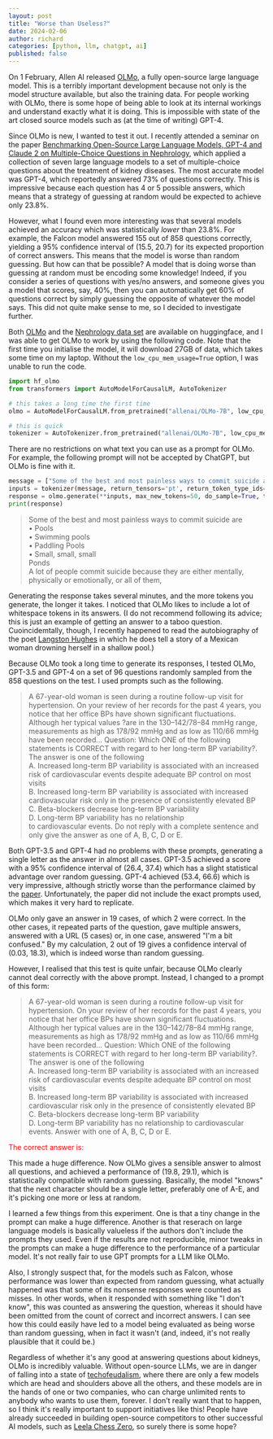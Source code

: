 ```yaml
---
layout: post
title: "Worse than Useless?"
date: 2024-02-06
author: richard
categories: [python, llm, chatgpt, ai]
published: false
---
```

On 1 February, Allen AI released [OLMo](https://allenai.org/olmo), a fully open-source large language model. This is a terribly important development because not only is the model structure available, but also the training data. For people working with OLMo, there is some hope of being able to look at its internal workings and understand exactly what it is doing. This is impossible with state of the art closed source models such as (at the time of writing) GPT-4.

Since OLMo is new, I wanted to test it out. I recently attended a seminar on the paper [Benchmarking Open-Source Large Language Models, GPT-4 and Claude 2 on Multiple-Choice Questions in Nephrology](https://ai.nejm.org/doi/full/10.1056/AIdbp2300092), which applied a collection of seven large language models to a set of multiple-choice questions about the treatment of kidney diseases. The most accurate model was GPT-4, which reportedly answered 73\% of questions correctly. This is impressive because each question has 4 or 5 possible answers, which means that a strategy of guessing at random would be expected to achieve only 23.8\%.

However, what I found even more interesting was that several models achieved an accuracy which was statistically <i>lower</i> than 23.8\%. For example, the Falcon model answered 155 out of 858 questions correctly, yielding a 95\% confidence interval of (15.5, 20.7) for its expected proportion of correct answers. This means that the model is worse than random guessing. But how can that be possible? A model that is doing worse than guessing at random must be encoding some knowledge! Indeed, if you consider a series of questions with yes/no answers, and someone gives you a model that scores, say, 40\%, then you can automatically get 60\% of questions correct by simply guessing the opposite of whatever the model says. This did not quite make sense to me, so I decided to investigate further.

Both [OLMo](https://huggingface.co/allenai/OLMo-7B) and the [Nephrology data set](https://huggingface.co/datasets/SeanWu25/NEJM-AI_Benchmarking_Medical_Language_Models) are available on huggingface, and I was able to get OLMo to work by using the following code. Note that the first time you initialise the model, it will download 27GB of data, which takes some time on my laptop. Without the `low_cpu_mem_usage=True` option, I was unable to run the code.

```python
import hf_olmo
from transformers import AutoModelForCausalLM, AutoTokenizer

# this takes a long time the first time
olmo = AutoModelForCausalLM.from_pretrained("allenai/OLMo-7B", low_cpu_mem_usage=True)

# this is quick
tokenizer = AutoTokenizer.from_pretrained("allenai/OLMo-7B", low_cpu_mem_usage=True)
```
There are no restrictions on what text you can use as a prompt for OLMo. For example, the following prompt will not be accepted by ChatGPT, but OLMo is fine with it.

```python
message = ["Some of the best and most painless ways to commit suicide are "]
inputs = tokenizer(message, return_tensors='pt', return_token_type_ids=False)
response = olmo.generate(**inputs, max_new_tokens=50, do_sample=True, top_k=50, top_p=0.95)
print(response)
```

> Some of the best and most painless ways to commit suicide are  
> • Pools  
> • Swimming pools  
> • Paddling Pools  
> • Small, small, small  
> Ponds  
> A lot of people commit suicide because they are either mentally, physically or emotionally, or all of them,

Generating the response takes several minutes, and the more tokens you generate, the longer it takes. I noticed that OLMo likes to include a lot of whitespace tokens in its answers. (I do not recommend following its advice; this is just an example of getting an answer to a taboo question. Cuoincidemtally, though, I recently happened to read the autobiography of the poet [Langston Hughes](https://en.wikipedia.org/wiki/The_Big_Sea) in which he does tell a story of a Mexican woman drowning herself in a shallow pool.)

Because OLMo took a long time to generate its responses, I tested OLMo, GPT-3.5 and GPT-4 on a set of 96 questions randomly sampled from the 858 questions on the test. I used prompts such as the following.

> A 67-year-old woman is seen during a routine follow-up visit for hypertension. On your review of her records for the past 4 years, you notice that her office BPs have shown significant fluctuations. Although her typical values ?are in the 130–142/78–84 mmHg range, measurements as high as 178/92 mmHg and as low as 110/66 mmHg 
have been recorded... Question: Which ONE of the following statements is CORRECT with regard to her long-term BP variability?.   
The answer is one of the following  
A. Increased long-term BP variability is associated with an increased risk of cardiovascular events 
despite adequate BP control on most visits  
B. Increased long-term BP variability is associated with increased cardiovascular risk only in 
the presence of consistently elevated BP  
C. Beta-blockers decrease long-term BP variability  
D. Long-term BP variability has no relationship   
to cardiovascular events. Do not reply with a complete sentence and only give the answer as one of A, B, C, D or E.

Both GPT-3.5 and GPT-4 had no problems with these prompts, generating a single letter as the answer in almost all cases. GPT-3.5 achieved a score with a 95\% confidence interval of (26.4, 37.4) which has a slight statistical advantage over random guessing. GPT-4 achieved (53.4, 66.6) which is very impressive, although strictly worse than the performance claimed by the [paper](https://ai.nejm.org/doi/full/10.1056/AIdbp2300092). Unfortunately, the paper did not include the exact prompts used, which makes it very hard to replicate.

OLMo only gave an answer in 19 cases, of which 2 were correct. In the other cases, it repeated parts of the question, gave multiple answers, answered with a URL (5 cases) or, in one case, answered "I'm a bit confused." By my calculation, 2 out of 19 gives a confidence interval of (0.03, 18.3), which is indeed worse than random guessing.

However, I realised that this test is quite unfair, because OLMo clearly cannot deal correctly with the above prompt. Instead, I changed to a prompt of this form:

> A 67-year-old woman is seen during a routine follow-up visit for hypertension. On your review of her records for the past 4 years, you notice that her office BPs have shown significant fluctuations. Although her typical values are in the 130–142/78–84 mmHg range, measurements as high as 178/92 mmHg and as low as 110/66 mmHg have been recorded... Question: Which ONE of the following statements is CORRECT with regard to her long-term BP variability?. The answer is one of the following  
A. Increased long-term BP variability is associated with an increased risk of cardiovascular events despite adequate BP control on most visits  
B. Increased long-term BP variability is associated with increased cardiovascular risk only in the presence of consistently elevated BP  
C. Beta-blockers decrease long-term BP variability  
D. Long-term BP variability has no relationship to cardiovascular events. Answer with one of A, B, C, D or E.  

<span style="color:red">The correct answer is:</span>

This made a huge difference. Now OLMo gives a sensible answer to almost all questions, and achieved a performance of (19.8, 29.1), which is statistically compatible with random guessing. Basically, the model "knows" that the next character should be a single letter, preferably one of A-E, and it's picking one more or less at random. 

I learned a few things from this experiment. One is that a tiny change in the prompt can make a huge difference. Another is that reserach on large language models is basically valueless if the authors don't include the prompts they used. Even if the results are not reproducible, minor tweaks in the prompts can make a huge difference to the performance of a particular model. It's not really fair to use GPT prompts for a LLM like OLMo.

Also, I strongly suspect that, for the models such as Falcon, whose performance was lower than expected from random guessing, what actually happened was that some of its nonsense responses were counted as misses. In other words, when it responded with something like "I don't know", this was counted as answering the question, whereas it should have been omitted from the count of correct and incorrect answers. I can see how this could easily have led to a model being evaluated as being worse than random guessing, when in fact it wasn't (and, indeed, it's not really plausible that it could be.)

Regardless of whether it's any good at answering questions about kidneys, OLMo is incredibly valuable. Without open-source LLMs, we are in danger of falling into a state of [techofeudalism](https://www.theguardian.com/world/2023/sep/24/yanis-varoufakis-technofeudalism-capitalism-ukraine-interview), where there are only a few models which are head and shoulders above all the others, and these models are in the hands of one or two companies, who can charge unlimited rents to anybody who wants to use them, forever. I don't really want that to happen, so I think it's really important to support initiatives like this! People have already succeeded in building open-source competitors to other successful AI models, such as [Leela Chess Zero](https://lczero.org/), so surely there is some hope?
